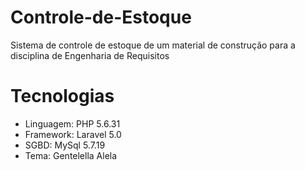 # Controle-de-Estoque
Sistema de controle de estoque de um material de construção para a disciplina de Engenharia de Requisitos

# Tecnologias
- Linguagem: PHP 5.6.31
- Framework: Laravel 5.0
- SGBD: MySql 5.7.19
- Tema: Gentelella Alela
